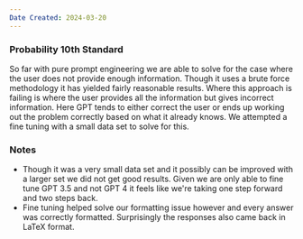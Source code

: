 ```yaml
---
Date Created: 2024-03-20
---
```

### Probability 10th Standard

So far with pure prompt engineering we are able to solve for the case where the user does not provide enough information. Though it uses a brute force methodology it has yielded fairly reasonable results. Where this approach is failing is where the user provides all the information but gives incorrect information. Here GPT tends to either correct the user or ends up working out the problem correctly based on what it already knows. We attempted a fine tuning with a small data set to solve for this. 

### Notes
- Though it was a very small data set and it possibly can be improved with a larger set we did not get good results. Given we are only able to fine tune GPT 3.5 and not GPT 4 it feels like we're taking one step forward and two steps back. 
- Fine tuning helped solve our formatting issue however and every answer was correctly formatted. Surprisingly the responses also came back in LaTeX format. 
